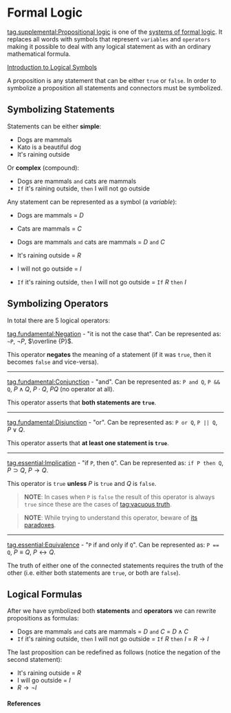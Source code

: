 # Formal Logic

[tag.supplemental:Propositional logic](https://en.wikipedia.org/wiki/Propositional_calculus)
is one of the [systems of formal
logic](https://en.wikipedia.org/wiki/Logic#Systems_of_formal_logic). It replaces
all words with symbols that represent `variables` and `operators` making it
possible to deal with any logical statement as with an ordinary mathematical
formula.

[Introduction to Logical Symbols](youtube://kVbTXla7dQc)

A proposition is any statement that can be either `true` or `false`. In order to
symbolize a proposition all statements and connectors must be symbolized.

## Symbolizing Statements

Statements can be either **simple**:
- Dogs are mammals
- Kato is a beautiful dog
- It's raining outside

Or **complex** (compound):
- Dogs are mammals `and` cats are mammals
- `If` it's raining outside, `then` I will not go outside

Any statement can be represented as a symbol (a *variable*):
- Dogs are mammals = $D$
- Cats are mammals = $C$
- Dogs are mammals `and` cats are mammals = $D$ `and` $C$


- It's raining outside = $R$
- I will not go outside = $I$
- `If` it's raining outside, `then` I will not go outside = `If` $R$ `then` $I$

## Symbolizing Operators

In total there are 5 logical operators:

[tag.fundamental:Negation](https://en.wikipedia.org/wiki/Negation) - "it is not the case
that".
Can be represented as: `~P`, $\neg P$, $\overline {P}$.

This operator **negates** the meaning of a statement (if it was `true`, then it
becomes `false` and vice-versa).

---

[tag.fundamental:Conjunction](https://en.wikipedia.org/wiki/Logical_conjunction) - "and".
Can be represented as: `P and Q`, `P && Q`, $P \land Q$, $P \cdot Q$, $PQ$ (no
operator at all).

This operator asserts that **both statements are `true`**.

---

[tag.fundamental:Disjunction](https://en.wikipedia.org/wiki/Logical_disjunction) - "or".
Can be represented as: `P or Q`, `P || Q`, $P \lor Q$.

This operator asserts that **at least one statement is `true`**.

---

[tag.essential:Implication](https://en.wikipedia.org/wiki/Material_conditional) - "if
`P`, then `Q`".
Can be represented as: `if P then Q`, $P \supset Q$, $P \rightarrow Q$.

This operator is `true` **unless** $P$ is `true` and $Q$ is `false`.

> **NOTE**: In cases when `P` is `false` the result of this operator is always `true` since
> these are the cases of
> [tag:vacuous truth](https://en.wikipedia.org/wiki/Vacuous_truth).

> **NOTE**: While trying to understand this operator, beware of
> [its paradoxes](https://en.wikipedia.org/wiki/Paradoxes_of_material_implication).

---

[tag.essential:Equivalence](https://en.wikipedia.org/wiki/If_and_only_if) - "`P`
if and only if `Q`".
Can be represented as: `P == Q`, $P \equiv Q$, $P \leftrightarrow Q$.

The truth of either one of the connected statements requires the truth of the
other (i.e. either both statements are `true`, or both are `false`).

## Logical Formulas

After we have symbolized both **statements** and **operators** we can rewrite
propositions as formulas:

- Dogs are mammals `and` cats are mammals = $D$ `and` $C$ = $D \land C$
- `If` it's raining outside, `then` I will not go outside = `If` $R$ `then` $I$
  = $R \rightarrow I$

The last proposition can be redefined as follows (notice the negation of the
second statement):
- It's raining outside = $R$
- I will go outside = $I$
- $R \rightarrow \neg I$

#### References

[^Video 1]: A Little Bit of Philosophy. _Introduction to Logical Symbols_
[tag.image/youtube:Open Video](https://www.youtube.com/watch?v=kVbTXla7dQc)
